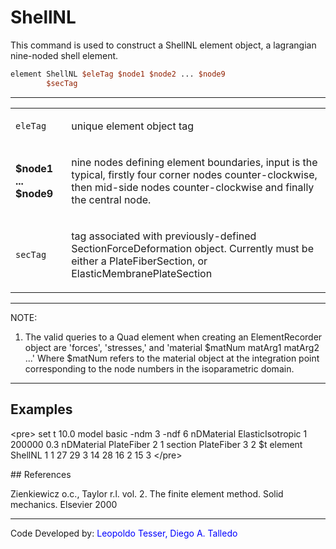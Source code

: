 # ShellNL

<p>This command is used to construct a ShellNL element object, a
lagrangian nine-noded shell element.</p>

```tcl
element ShellNL $eleTag $node1 $node2 ... $node9
        $secTag
```
<hr />
<table>
<tbody>
<tr class="odd">
<td><code class="parameter-table-variable">eleTag</code></td>
<td><p>unique element object tag</p></td>
</tr>
<tr class="even">
<td><p><strong>$node1 ... $node9</strong></p></td>
<td><p>nine nodes defining element boundaries, input is the typical,
firstly four corner nodes counter-clockwise, then mid-side nodes
counter-clockwise and finally the central node.</p></td>
</tr>
<tr class="odd">
<td><code class="parameter-table-variable">secTag</code></td>
<td><p>tag associated with previously-defined SectionForceDeformation
object. Currently must be either a PlateFiberSection, or
ElasticMembranePlateSection</p></td>
</tr>
</tbody>
</table>
<hr />
<p>NOTE:</p>
<ol>
<li>The valid queries to a Quad element when creating an ElementRecorder
object are 'forces', 'stresses,' and 'material $matNum matArg1 matArg2
...' Where $matNum refers to the material object at the integration
point corresponding to the node numbers in the isoparametric
domain.</li>
</ol>
<hr />

## Examples

<p>&lt;pre&gt; set t 10.0 model basic -ndm 3 -ndf 6 nDMaterial
ElasticIsotropic 1 200000 0.3 nDMaterial PlateFiber 2 1 section
PlateFiber 3 2 $t element ShellNL 1 1 27 29 3 14 28 16 2 15 3
&lt;/pre&gt;</p>
## References
<p>Zienkiewicz o.c., Taylor r.l. vol. 2. The finite element method.
Solid mechanics. Elsevier 2000</p>
<hr />
<p>Code Developed by: <span style="color:blue"> Leopoldo Tesser,
Diego A. Talledo</span></p>
